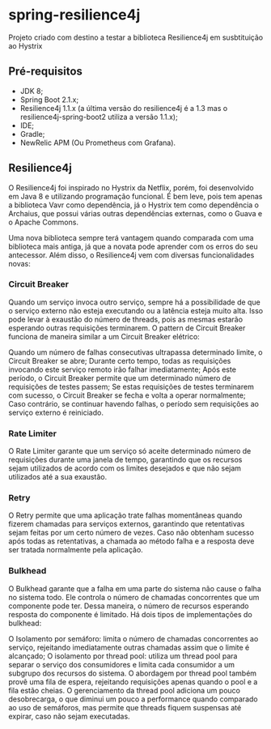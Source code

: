 # spring-resilience4j
  Projeto criado com destino a testar a biblioteca Resilience4j em susbtituição ao Hystrix

## Pré-requisitos
- JDK 8;
- Spring Boot 2.1.x;
- Resilience4j 1.1.x (a última versão do resilience4j é a 1.3 mas o resilience4j-spring-boot2 utiliza a versão 1.1.x);
- IDE;
- Gradle;
- NewRelic APM (Ou Prometheus com Grafana).


## Resilience4j
O Resilience4j foi inspirado no Hystrix da Netflix, porém, foi desenvolvido em Java 8 e utilizando programação funcional. É bem leve, pois tem apenas a biblioteca Vavr como dependência, já o Hystrix tem como dependência o Archaius, que possui várias outras dependências externas, como o Guava e o Apache Commons.

Uma nova biblioteca sempre terá vantagem quando comparada com uma biblioteca mais antiga, já que a novata pode aprender com os erros do seu antecessor. Além disso, o Resilience4j vem com diversas funcionalidades novas:

### Circuit Breaker
Quando um serviço invoca outro serviço, sempre há a possibilidade de que o serviço externo não esteja executando ou a latência esteja muito alta. Isso pode levar à exaustão do número de threads, pois as mesmas estarão esperando outras requisições terminarem. O pattern de Circuit Breaker funciona de maneira similar a um Circuit Breaker elétrico:

Quando um número de falhas consecutivas ultrapassa determinado limite, o Circuit Breaker se abre;
Durante certo tempo, todas as requisições invocando este serviço remoto irão falhar imediatamente;
Após este período, o Circuit Breaker permite que um determinado número de requisições de testes passem;
Se estas requisições de testes terminarem com sucesso, o Circuit Breaker se fecha e volta a operar normalmente;
Caso contrário, se continuar havendo falhas, o período sem requisições ao serviço externo é reiniciado.

### Rate Limiter
O Rate Limiter garante que um serviço só aceite determinado número de requisições durante uma janela de tempo, garantindo que os recursos sejam utilizados de acordo com os limites desejados e que não sejam utilizados até a sua exaustão.

### Retry
O Retry permite que uma aplicação trate falhas momentâneas quando fizerem chamadas para serviços externos, garantindo que retentativas sejam feitas por um certo número de vezes. Caso não obtenham sucesso após todas as retentativas, a chamada ao método falha e a resposta deve ser tratada normalmente pela aplicação.

### Bulkhead
O Bulkhead garante que a falha em uma parte do sistema não cause o falha no sistema todo. Ele controla o número de chamadas concorrentes que um componente pode ter. Dessa maneira, o número de recursos esperando resposta do componente é limitado. Há dois tipos de implementações do bulkhead:

O Isolamento por semáforo: limita o número de chamadas concorrentes ao serviço, rejeitando imediatamente outras chamadas assim que o limite é alcançado;
O isolamento por thread pool: utiliza um thread pool para separar o serviço dos consumidores e limita cada consumidor a um subgrupo dos recursos do sistema.
O abordagem por thread pool também provê uma fila de espera, rejeitando requisições apenas quando o pool e a fila estão cheias. O gerenciamento da thread pool adiciona um pouco desobrecarga, o que diminui um pouco a performance quando comparado ao uso de semáforos, mas permite que threads fiquem suspensas até expirar, caso não sejam executadas.
